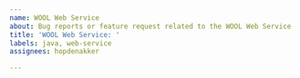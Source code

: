 ```yaml
---
name: WOOL Web Service
about: Bug reports or feature request related to the WOOL Web Service
title: 'WOOL Web Service: '
labels: java, web-service
assignees: hopdenakker

---
```



